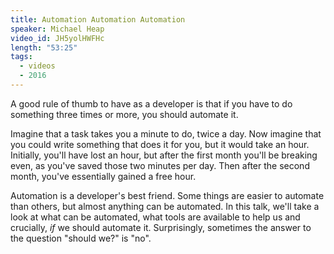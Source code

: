 ```yaml
---
title: Automation Automation Automation
speaker: Michael Heap
video_id: JH5yolHWFHc
length: "53:25"
tags:
  - videos
  - 2016
---
```


A good rule of thumb to have as a developer is that if you have to do something three times or more, you should automate it.

Imagine that a task takes you a minute to do, twice a day. Now imagine that you could write something that does it for you, but it would take an hour. Initially, you'll have lost an hour, but after the first month you'll be breaking even, as you've saved those two minutes per day. Then after the second month, you've essentially gained a free hour.

Automation is a developer's best friend. Some things are easier to automate than others, but almost anything can be automated. In this talk, we'll take a look at what can be automated, what tools are available to help us and crucially, _if_ we should automate it. Surprisingly, sometimes the answer to the question "should we?" is "no".
